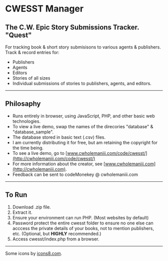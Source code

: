 # CWESST Manager
## The C.W. Epic Story Submissions Tracker. "Quest"

For tracking book &amp; short story submisisons to various agents &amp; publishers. Track & record entries for: 
- Publishers
- Agents
- Editors
- Stories of all sizes
- Individual submissions of stories to publishers, agents, and editors.

---
## Philosaphy 
- Runs entirely in browser, using JavaScript, PHP, and other basic web technologies.
- To view a live demo, swap the names of the direcories "database" & "database_sample".
- The database stored in basic text (.csv) files.
- I am currently distributing it for free, but am retaining the copyright for the time being. 
- To see a live demo, go to [www.cwholemaniii.com/code/cwesst/](http://cwholemaniii.com/code/cwesst/)
- For more information about the creator, see [www.cwholemaniii.com](http://cwholemaniii.com).
- Feedback can be sent to codeMonekey @ cwholemaniii.com

---
## To Run
1. Download .zip file.
2. Extract it.
3. Ensure your environment can run PHP. (Most websites by default)
4. Password protect the entire cwesst folder to ensure no one else can acccess the private details of your books, not to mention publishers, etc. (Optional, but **HIGHLY** recommended.)
6. Access cwesst/index.php from a browser.

---
Some icons by [icons8.com](https://icons8.com/).


  
